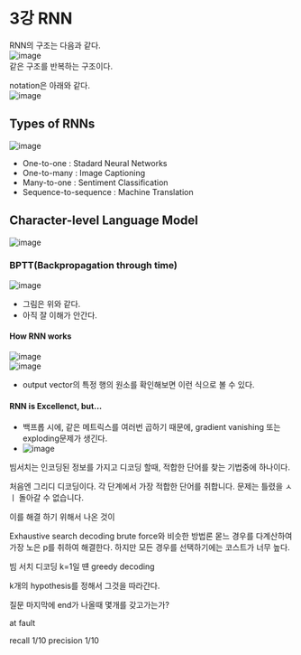 # 3강 RNN
RNN의 구조는 다음과 같다.  
![image](https://user-images.githubusercontent.com/50571795/133278849-1318ad35-8589-4b59-9614-35da08b5f93e.png)  
같은 구조를 반복하는 구조이다.

notation은 아래와 같다.  
![image](https://user-images.githubusercontent.com/50571795/133279460-3b912318-417b-4166-9608-50b53eb073a2.png)


## Types of RNNs
![image](https://user-images.githubusercontent.com/50571795/133279843-a859364a-b536-47de-b79a-ec67131a2d10.png)
- One-to-one : Stadard Neural Networks
- One-to-many : Image Captioning
- Many-to-one : Sentiment Classification
- Sequence-to-sequence : Machine Translation

## Character-level Language Model
![image](https://user-images.githubusercontent.com/50571795/133280698-374af45b-44e7-4940-a101-09738ff2a97e.png)

### BPTT(Backpropagation through time)
![image](https://user-images.githubusercontent.com/50571795/133716972-3278bfae-898a-427c-8131-87386d416da4.png)
- 그림은 위와 같다. 
- 아직 잘 이해가 안간다.

#### How RNN works
![image](https://user-images.githubusercontent.com/50571795/133717071-45604acd-aaf4-45b7-a73d-fb45754b57c6.png)  
![image](https://user-images.githubusercontent.com/50571795/133717099-f2141a17-4ca3-4886-9f95-944409473b0e.png)
- output vector의 특정 행의 원소를 확인해보면 이런 식으로 볼 수 있다.

#### RNN is Excellenct, but...
- 백프롭 시에, 같은 메트릭스를 여러번 곱하기 때문에, gradient vanishing 또는 exploding문제가 생긴다.
- ![image](https://user-images.githubusercontent.com/50571795/133717498-aa7085c8-224e-4f5c-a486-0cf1711778a9.png)




빔서치는 인코딩된 정보를 가지고 디코딩 할때, 적합한 단어를 찾는 기법중에 하나이다.

처음엔 그리디 디코딩이다.
각 단계에서 가장 적합한 단어를 취합니다.
문제는 틀렸을 ㅅ ㅣ 돌아갈 수 없습니다. 

이를 해결 하기 위해서 나온 것이

Exhaustive search decoding
brute force와 비슷한 방법론
몯느 경우를 다계산하여 가장 노은 p를 취하여 해결한다.
하지만 모든 경우를 선택하기에는 코스트가 너무 높다.

빔 서치 디코딩
k=1일 떈 greedy decoding

k개의 hypothesis를 정해서 그것을 따라간다. 

질문 마지막에 end가 나올때 몇개를 갖고가는가?

at fault

recall 1/10
precision 1/10

